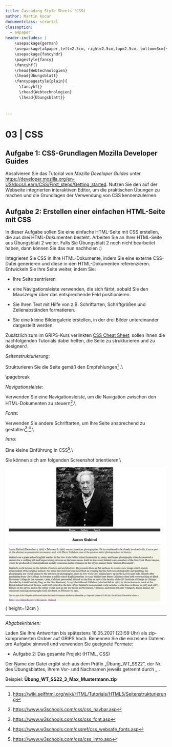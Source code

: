 ```yaml
---
title: Cascading Style Sheets (CSS)
author: Martin Kocur
documentclass: scrartcl
classoption:
  - a4paper
header-includes: |
    \usepackage{german} 
    \usepackage[a4paper,left=2.5cm, right=2.5cm,top=2.5cm, bottom=3cm]{geometry}
    \usepackage{fancyhdr}
    \pagestyle{fancy}
    \fancyhf{}
    \rhead{Webtechnologien}
    \lhead{Übungsblatt}
    \fancypagestyle{plain}{
      \fancyhf{}
      \rhead{Webtechnologien}
      \lhead{Übungsblatt}}


---
```



# 03 | CSS

## Aufgabe 1: CSS-Grundlagen Mozilla Developer Guides

Absolvieren Sie das Tutorial von _Mozilla Developer Guides_ unter https://developer.mozilla.org/en-US/docs/Learn/CSS/First_steps/Getting_started. Nutzen Sie den auf der Webseite integrierten interaktiven Editor, um die praktischen Übungen zu machen und die Grundlagen der Verwendung von CSS kennenzulernen.

## Aufgabe 2: Erstellen einer einfachen HTML-Seite mit CSS

In dieser Aufgabe sollen Sie eine einfache HTML-Seite mit CSS erstellen, die aus drei HTML-Dokumenten besteht. Arbeiten Sie an Ihrer HTML-Seite aus Übungsblatt 2 weiter. Falls Sie Übungsblatt 2 noch nicht bearbeitet haben, dann können Sie das nun nachholen :) 

Integrieren Sie CSS in Ihre HTML-Dokumente, indem Sie eine externe CSS-Datei generieren und diese in den HTML-Dokumenten referenzieren. Entwickeln Sie Ihre Seite weiter, indem Sie:

- Ihre Seite zentrieren

- eine Navigationsleiste verwenden, die sich färbt, sobald Sie den Mauszeiger über das entsprechende Feld positionieren.

- Sie Ihren Text mit Hilfe von z.B. Schriftarten, Schriftgrößen und Zeilenabständen formatieren.

- Sie eine kleine Bildergalerie erstellen, in der drei Bilder untereinander dargestellt werden.




Zusätzlich zum im GRIPS-Kurs verlinkten [CSS Cheat Sheet](https://elearning.uni-regensburg.de/mod/resource/view.php?id=2158449), sollen Ihnen die nachfolgenden Tutorials dabei helfen, die Seite zu strukturieren und zu designen:\



_Seitenstrukturierung_:

Strukturieren Sie die Seite gemäß den Empfehlungen[^1] .\

\pagebreak

_Navigationsleiste_:

Verwenden Sie eine Navigationsleiste, um die Navigation zwischen den HTML-Dokumenten zu steuern[^2].\



_Fonts_:

Verwenden Sie andere Schriftarten, um Ihre Seite ansprechend zu gestalten[^3] [^4].\



_Intro_:

Eine kleine Einführung in CSS[^6].\





Sie können sich am folgenden Screenshot orientieren:\



![Screenshot einer einfachen HTML-Seite mit einem Header, einer Navigationsleiste und einem Hauptteil](HomeScreen.PNG){ height=12cm }



------

*Abgabekriterien:*

Laden Sie Ihre Antworten bis spätestens 16.05.2021 (23:59 Uhr) als zip-komprimierten Ordner auf GRIPS hoch.  Benennen Sie die einzelnen Dateien pro Aufgabe sinnvoll und verwenden Sie geeignete Formate:

- Aufgabe 2: Das gesamte Projekt (HTML, CSS)

Der Name der Datei ergibt sich aus dem Präfix „Übung_WT_SS22“, der Nr. des Übungsblattes, ihrem Vor- und Nachnamen jeweils getrennt durch _ .

 

Beispiel: **Übung_WT_SS22_3_Max_Mustermann.zip**

[^1]: https://wiki.selfhtml.org/wiki/HTML/Tutorials/HTML5/Seitenstrukturierung
[^2]: https://www.w3schools.com/css/css_navbar.asp
[^3]: https://www.w3schools.com/css/css_font.asp
[^4]: https://www.w3schools.com/cssref/css_websafe_fonts.asp
[^6]: https://www.w3schools.com/css/css_intro.asp
